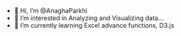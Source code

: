 - 👋 Hi, I’m @AnaghaParkhi
- 👀 I’m interested in Analyzing and Visualizing data...
- 🌱 I’m currently learning Excel advance functions, D3.js

<!---
AnaghaParkhi/AnaghaParkhi is a ✨ special ✨ repository because its `README.md` (this file) appears on your GitHub profile.
You can click the Preview link to take a look at your changes.
--->
